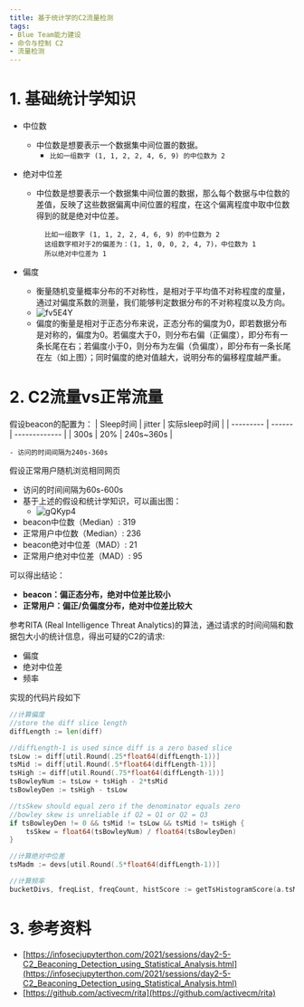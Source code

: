 ```yaml
---
title: 基于统计学的C2流量检测
tags:
- Blue Team能力建设
- 命令与控制 C2
- 流量检测
---
```


# 1. 基础统计学知识
- 中位数
  - 中位数是想要表示一个数据集中间位置的数据。
    - `比如一组数字 (1, 1, 2, 2, 4, 6, 9) 的中位数为 2`

- 绝对中位差
  - 中位数是想要表示一个数据集中间位置的数据，那么每个数据与中位数的差值，反映了这些数据偏离中间位置的程度，在这个偏离程度中取中位数得到的就是绝对中位差。

    ```
      比如一组数字 (1, 1, 2, 2, 4, 6, 9) 的中位数为 2
      这组数字相对于2的偏差为：(1, 1, 0, 0, 2, 4, 7)，中位数为 1
      所以绝对中位差为 1
    ```

- 偏度
  - 衡量随机变量概率分布的不对称性，是相对于平均值不对称程度的度量，通过对偏度系数的测量，我们能够判定数据分布的不对称程度以及方向。
  - ![fv5E4Y](https://cdn.jsdelivr.net/gh/MarsAuthority/sec_pic@master/uPic/2023-01/fv5E4Y.jpg)
  - 偏度的衡量是相对于正态分布来说，正态分布的偏度为0，即若数据分布是对称的，偏度为0。若偏度大于0，则分布右偏（正偏度），即分布有一条长尾在右；若偏度小于0，则分布为左偏（负偏度），即分布有一条长尾在左（如上图）；同时偏度的绝对值越大，说明分布的偏移程度越严重。

# 2. C2流量vs正常流量
假设beacon的配置为：
| Sleep时间 | jitter | 实际sleep时间 |
| --------- | ------ | ------------- |
| 300s      | 20%    | 240s~360s     |

	- 访问的时间间隔为240s-360s

假设正常用户随机浏览相同网页
- 访问的时间间隔为60s-600s
- 基于上述的假设和统计学知识，可以画出图：
  - ![gQKyp4](https://cdn.jsdelivr.net/gh/MarsAuthority/sec_pic@master/uPic/2023-01/gQKyp4.jpg)
- beacon中位数（Median）: 319
- 正常用户中位数（Median）: 236
- beacon绝对中位差（MAD）: 21
- 正常用户绝对中位差（MAD）: 95

可以得出结论：
- **beacon：偏正态分布，绝对中位差比较小**
- **正常用户：偏正/负偏度分布，绝对中位差比较大**

参考RITA (Real Intelligence Threat Analytics)的算法，通过请求的时间间隔和数据包大小的统计信息，得出可疑的C2的请求:
- 偏度
- 绝对中位差
- 频率

实现的代码片段如下

```go
//计算偏度
//store the diff slice length
diffLength := len(diff)

//diffLength-1 is used since diff is a zero based slice
tsLow := diff[util.Round(.25*float64(diffLength-1))]
tsMid := diff[util.Round(.5*float64(diffLength-1))]
tsHigh := diff[util.Round(.75*float64(diffLength-1))]
tsBowleyNum := tsLow + tsHigh - 2*tsMid
tsBowleyDen := tsHigh - tsLow

//tsSkew should equal zero if the denominator equals zero
//bowley skew is unreliable if Q2 = Q1 or Q2 = Q3
if tsBowleyDen != 0 && tsMid != tsLow && tsMid != tsHigh {
	tsSkew = float64(tsBowleyNum) / float64(tsBowleyDen)
}

//计算绝对中位差
tsMadm := devs[util.Round(.5*float64(diffLength-1))]

//计算频率
bucketDivs, freqList, freqCount, histScore := getTsHistogramScore(a.tsMin, a.tsMax, res.TsList)
```

# 3. 参考资料
- [https://infosecjupyterthon.com/2021/sessions/day2-5-C2_Beaconing_Detection_using_Statistical_Analysis.html](https://infosecjupyterthon.com/2021/sessions/day2-5-C2_Beaconing_Detection_using_Statistical_Analysis.html)
- [https://github.com/activecm/rita](https://github.com/activecm/rita)